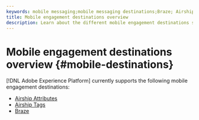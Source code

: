 ```yaml
---
keywords: mobile messaging;mobile messaging destinations;Braze; Airship
title: Mobile engagement destinations overview
description: Learn about the different mobile engagement destinations supported by Adobe Experience Platform.
---
```


# Mobile engagement destinations overview {#mobile-destinations}

[!DNL Adobe Experience Platform] currently supports the following mobile engagement destinations:

* [Airship Attributes](./airship-attributes.md)
* [Airship Tags](./airship-tags.md)
* [Braze](./braze.md)